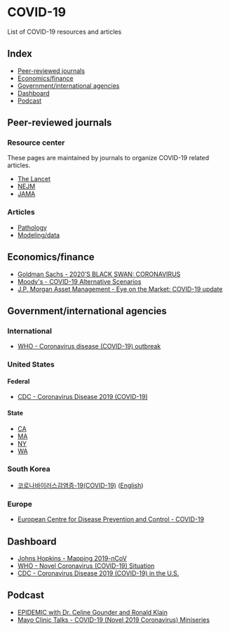 # COVID-19
List of COVID-19 resources and articles

## Index
- [Peer-reviewed journals](#peer-reviewed-journals)  
- [Economics/finance](#economicsfinance)
- [Government/international agencies](##governmentinternational-agencies)  
- [Dashboard](#Dashboard)  
- [Podcast](#Podcast)  

## Peer-reviewed journals
### Resource center
These pages are maintained by journals to organize COVID-19 related articles.
- [The Lancet](https://www.thelancet.com/coronavirus)  
- [NEJM](https://www.nejm.org/coronavirus)  
- [JAMA](https://jamanetwork.com/journals/jama/pages/coronavirus-alert)

### Articles
- [Pathology](peer-reviewed-modeling-data.md)
- [Modeling/data](peer-reviewed-modeling-data.md)

## Economics/finance
- [Goldman Sachs - 2020’S BLACK SWAN: CORONAVIRUS](https://www.goldmansachs.com/insights/pages/top-of-mind/coronavirus/report.pdf)
- [Moody's - COVID-19 Alternative Scenarios](https://www.moodysanalytics.com/-/media/article/2020/global-convid19-scenario-narratives.pdf)
- [J.P. Morgan Asset Management - Eye on the Market: COVID-19 update](https://am.jpmorgan.com/us/institutional/library/eotm-covid19)

## Government/international agencies
### International
- [WHO - Coronavirus disease (COVID-19) outbreak](https://www.health.ny.gov/diseases/communicable/coronavirus/)
### United States
#### Federal
- [CDC - Coronavirus Disease 2019 (COVID-19)](https://www.cdc.gov/coronavirus/2019-ncov/index.html)
#### State
- [CA](https://www.cdph.ca.gov/Programs/CID/DCDC/Pages/Immunization/ncov2019.aspx)
- [MA](https://www.mass.gov/resource/information-on-the-outbreak-of-coronavirus-disease-2019-covid-19)
- [NY](https://www.health.ny.gov/diseases/communicable/coronavirus/)
- [WA](https://www.doh.wa.gov/Emergencies/Coronavirus)

### South Korea
- [코로나바이러스감염증-19(COVID-19)](http://ncov.mohw.go.kr/index_main.jsp) ([English](https://jamanetwork.com/journals/jama/fullarticle/2762130))

### Europe
- [European Centre for Disease Prevention and Control - COVID-19](https://www.ecdc.europa.eu/en/novel-coronavirus-china)

## Dashboard
- [Johns Hopkins - Mapping 2019-nCoV](https://systems.jhu.edu/research/public-health/ncov/)
- [WHO - Novel Coronavirus (COVID-19) Situation](https://experience.arcgis.com/experience/685d0ace521648f8a5beeeee1b9125cd)
- [CDC - Coronavirus Disease 2019 (COVID-19) in the U.S.](https://www.cdc.gov/coronavirus/2019-ncov/cases-in-us.html)

## Podcast
- [EPIDEMIC with Dr. Celine Gounder and Ronald Klain](https://podcasts.apple.com/us/podcast/epidemic-with-dr-...celine-gounder-and-ronald-klain/id1499394284)
- [Mayo Clinic Talks - COVID-19 (Novel 2019 Coronavirus) Miniseries](https://podcasts.apple.com/us/podcast/covid-19-novel-2019-coronavirus-miniseries-episode/id1183061010?i=1000464285942)
